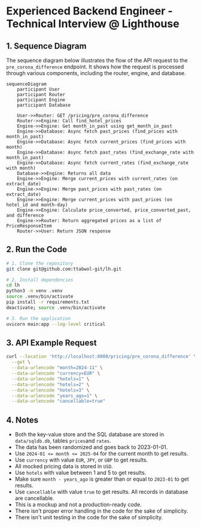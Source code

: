 # Experienced Backend Engineer - Technical Interview @ Lighthouse

## 1. Sequence Diagram
The sequence diagram below illustrates the flow of the API request to the `pre_corona_difference` endpoint. It shows how the request is processed through various components, including the router, engine, and database.
```mermaid
sequenceDiagram
    participant User
    participant Router
    participant Engine
    participant Database
    
    User->>Router: GET /pricing/pre_corona_difference
    Router->>Engine: Call find_hotel_prices
    Engine->>Engine: Get month_in_past using get_month_in_past
    Engine->>Database: Async fetch past_prices (find_prices with month_in_past)
    Engine->>Database: Async fetch current_prices (find_prices with month)
    Engine->>Database: Async fetch past_rates (find_exchange_rate with month_in_past)
    Engine->>Database: Async fetch current_rates (find_exchange_rate with month)
    Database->>Engine: Returns all data
    Engine->>Engine: Merge current_prices with current_rates (on extract_date)
    Engine->>Engine: Merge past_prices with past_rates (on extract_date)
    Engine->>Engine: Merge current_prices with past_prices (on hotel_id and month-day)
    Engine->>Engine: Calculate price_converted, price_converted_past, and difference
    Engine->>Router: Return aggregated prices as a list of PriceResponseItem
    Router->>User: Return JSON response
```

## 2. Run the Code
```bash
# 1. Clone the repository
git clone git@github.com:ttabwol-git/lh.git

# 2. Install dependencies
cd lh
python3 -m venv .venv
source .venv/bin/activate
pip install -r requirements.txt
deactivate; source .venv/bin/activate

# 3. Run the application
uvicorn main:app --log-level critical
```

## 3. API Example Request
```bash
curl --location 'http://localhost:8000/pricing/pre_corona_difference' \
  --get \
  --data-urlencode "month=2024-11" \
  --data-urlencode "currency=EUR" \
  --data-urlencode "hotels=1" \
  --data-urlencode "hotels=2" \
  --data-urlencode "hotels=3" \
  --data-urlencode "years_ago=1" \
  --data-urlencode "cancellable=true"

```

## 4. Notes

- Both the key-value store and the SQL database are stored in `data/sqldb.db`, tables `prices`and `rates`.
- The data has been randomized and goes back to 2023-01-01.
- Use `2024-01 <= month <= 2025-04` for the current month to get results.
- Use `currency` with value `EUR`, `JPY`, or `GBP` to get results.
- All mocked pricing data is stored in `USD`.
- Use `hotels` with value between 1 and 5 to get results.
- Make sure `month - years_ago` is greater than or equal to `2023-01` to get results.
- Use `cancellable` with value `true` to get results. All records in database are cancellable.
- This is a mockup and not a production-ready code.
- There isn't proper error handling in the code for the sake of simplicity.
- There isn't unit testing in the code for the sake of simplicity.
